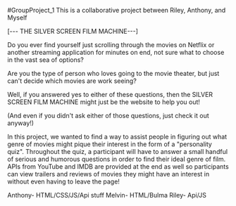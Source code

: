 #GroupProject_1
This is a collaborative project between Riley, Anthony, and Myself

[--- THE SILVER SCREEN FILM MACHINE---]


Do you ever find yourself just scrolling through the movies on Netflix or another streaming application for minutes on end, not sure what to choose in the vast sea of options?

Are you the type of person who loves going to the movie theater, but just can't decide which movies are work seeing?

Well, if you answered yes to either of these questions, then the SILVER SCREEN FILM MACHINE might just be the website to help you out!

(And even if you didn't ask either of those questions, just check it out anyway!)

In this project, we wanted to find a way to assist people in figuring out what genre of movies might pique their interest in the form of a "personality quiz". Throughout the quiz, a participant will have to answer a small handful of serious and humorous questions in order to find their ideal genre of film. APIs from YouTube and IMDB are provided at the end as well so participants can view trailers and reviews of movies they might have an interest in without even having to leave the page!







Anthony- HTML/CSS/JS/Api stuff
Melvin- HTML/Bulma
Riley- Api/JS
